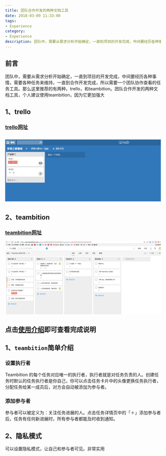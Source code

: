 ```yaml
---
title: 团队合作开发的两种文档工具
date: 2018-03-09 11:33:00
tags: 
- Experience
category: 
- Experience
description: 团队中，需要从需求分析开始确定，一直到项目的开发完成，中间要经历各种事情，需要各种任务来维持，一直到合作开发完成，所以需要一个团队协作查看的任务工具。那么这里推荐的有两种，trello，和teambition。团队合作开发的两种文档工具，个人建议使用teambition，因为它更加强大
---
```

<!-- image url 
https://raw.githubusercontent.com/HealerJean/HealerJean.github.io/master/blogImages
-->
## 前言
团队中，需要从需求分析开始确定，一直到项目的开发完成，中间要经历各种事情，需要各种任务来维持，一直到合作开发完成，所以需要一个团队协作查看的任务工具。那么这里推荐的有两种，trello，和teambition。团队合作开发的两种文档工具，个人建议使用teambition，因为它更加强大
## 1、trello
### [trello网址](https://trello.com/)
![WX20180308-113317@2x](https://raw.githubusercontent.com/HealerJean/HealerJean.github.io/master/blogImages/WX20180308-113317@2x.png)
---
## 2、teambition
### [teambition网址](https://www.teambition.com)

![WX20180308-114010@2x](https://raw.githubusercontent.com/HealerJean/HealerJean.github.io/master/blogImages/WX20180308-114010@2x.png)


## 点击[使用介绍](https://www.teambition.com/support/article?categoryId=54f998ba82a07cac067a4d61)即可查看完成说明

## 1、`teambition`简单介绍
### **设置执行者**
Teambition 的每个任务对应唯一的执行者，执行者就是对任务负责的人。创建任务时默认的任务执行者是你自己，你可以点击任务卡片中的头像更换任务执行者，分配任务给某一成员后，对方会自动被添加为参与者。
### **添加参与者**
参与者可以被定义为：关注任务进展的人。点击任务详情页中的「＋」添加参与者后，任务有任何新进展时，所有参与者都能及时收到通知。
## 2、隐私模式
可以设置隐私模式，让自己和参与者可见。非常实用


<!-- Gitalk 评论 start  -->

<link rel="stylesheet" href="https://unpkg.com/gitalk/dist/gitalk.css">
<script src="https://unpkg.com/gitalk@latest/dist/gitalk.min.js"></script> 
<div id="gitalk-container"></div>    
 <script type="text/javascript">
    var gitalk = new Gitalk({
		clientID: `1d164cd85549874d0e3a`,
		clientSecret: `527c3d223d1e6608953e835b547061037d140355`,
		repo: `HealerJean.github.io`,
		owner: 'HealerJean',
		admin: ['HealerJean'],
		id: '63Yo3U11eM5AT9FN',
    });
    gitalk.render('gitalk-container');
</script> 

<!-- Gitalk end -->




